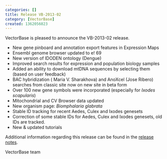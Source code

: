 ```yaml
---
categories: []
title: Release VB-2013-02
category: [VectorBase]
created: 1362056023
---
```

VectorBase is pleased to announce the VB-2013-02 release. 
<ul>
<li>New gene pinboard and annotation export features in Expression Maps</li>
<li>Ensembl genome browser updated to e! 69</li>
<li>New version of IDODEN ontology (Dengue)</li>
<li>Improved search results for expression and population biology samples</li>
<li>Added an ability to download mtDNA sequences by selecting them (based on user feedback)</li>
<li>BAC hybridization ( Maria V. Sharakhova) and AnoXcel (Jose Ribero) searches from classic site now on new site in beta form</li>
<li>Over 100 new gene symbols were incorporated (especially for <em>Ixodes scapularis</em>)</li>
<li>Mitochondrial and CV Browser data updated</li>
<li>New organism page: <em>Biomphalaria glabrata</em></li>
<li>Stable ID tracking for recent Aedes, Culex and Ixodes genesets</li>
<li>Correction of some stable IDs for Aedes, Culex and Ixodes genesets, old IDs are tracked.</li>
<li>New & updated tutorials</li>
</ul>

Additional information regarding this release can be found in the <a href="/release/release-vb-2013-02">release notes</a>.

VectorBase team
